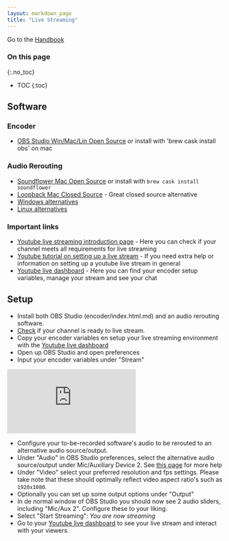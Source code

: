 ```yaml
---
layout: markdown_page
title: "Live Streaming"
---
```


Go to the [Handbook](https://github.com/daijapan/test/tree/master/index.html.md)

### On this page
{:.no_toc}

- TOC
{:toc}

## Software

### Encoder
- [OBS Studio Win/Mac/Lin Open Source](https://obsproject.com/index.html.md) or install with 'brew cask install obs' on mac

### Audio Rerouting
- [Soundflower Mac Open Source](https://github.com/mattingalls/Soundflower/index.html.md) or install with `brew cask install soundflower`
- [Loopback Mac Closed Source](http://www.rogueamoeba.com/loopback/index.html.md) - Great closed source alternative
- [Windows alternatives](https://www.reddit.com/r/audioengineering/comments/3geqse/soundflower_alternative_on_windows/index.html.md)
- [Linux alternatives](http://askubuntu.com/questions/602593/whats-a-good-soundflower-replacement-for-ubuntu/index.html.md)

### Important links

- [Youtube live streaming introduction page](https://support.google.com/youtube/answer/2474026?hl=en/index.html.md) - Here you can check if your channel meets all requirements for live streaming
- [Youtube tutorial on setting up a live stream](https://support.google.com/youtube/answer/2853700?hl=en/index.html.md) - If you need extra help or information on setting up a youtube live stream in general
- [Youtube live dashboard](https://www.youtube.com/live_dashboard#/index.html.md) - Here you can find your encoder setup variables, manage your stream and see your chat

## Setup

- Install both OBS Studio (encoder/index.html.md) and an audio rerouting software.
- [Check](https://support.google.com/youtube/answer/2474026?hl=en/index.html.md) if your channel is ready to live stream.
- Copy your encoder variables en setup your live streaming environment with the [Youtube live dashboard](https://www.youtube.com/live_dashboard#/index.html.md)
- Open up OBS Studio and open preferences
- Input your encoder variables under "Stream"

![obs studio preferences](https://github.com/daijapan/test/tree/master/product/live-streaming/OBS_Studio_Stream.jpeg/index.html.md)

- Configure your to-be-recorded software's audio to be rerouted to an alternative audio source/output.
- Under "Audio" in OBS Studio preferences, select the alternative audio source/output under Mic/Auxiliary Device 2. See [this page](http://code-zest.blogspot.nl/2016/02/setting-up-obs-with-audio-output-in-mac.html/index.html.md) for more help
- Under "Video" select your preferred resolution and fps settings. Please take note that these should optimally reflect video aspect ratio's such as `1920x1080`.
- Optionally you can set up some output options under "Output"
- In de normal window of OBS Studio you should now see 2 audio sliders, including "Mic/Aux 2". Configure these to your liking.
- Select "Start Streaming": _You are now streaming_
- Go to your [Youtube live dashboard](https://www.youtube.com/live_dashboard#/index.html.md) to see your live stream and interact with your viewers.
